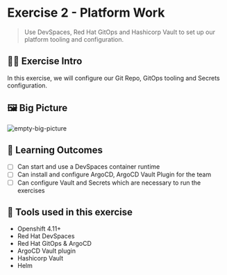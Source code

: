 # Exercise 2 - Platform Work
> Use DevSpaces, Red Hat GitOps and Hashicorp Vault to set up our platform tooling and configuration.

## 👨‍🍳 Exercise Intro
In this exercise, we will configure our Git Repo, GitOps tooling and Secrets configuration. 

## 🖼️ Big Picture
![empty-big-picture](images/big-picture-empty.jpg)

## 🔮 Learning Outcomes

- [ ] Can start and use a DevSpaces container runtime
- [ ] Can install and configure ArgoCD, ArgoCD Vault Plugin for the team
- [ ] Can configure Vault and Secrets which are necessary to run the exercises

## 🔨 Tools used in this exercise
* Openshift 4.11+
* Red Hat DevSpaces
* Red Hat GitOps & ArgoCD
* ArgoCD Vault plugin
* Hashicorp Vault
* Helm
